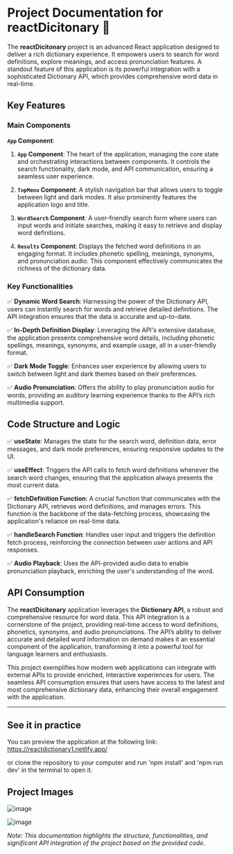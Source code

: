 # Project Documentation for reactDicitonary 📖

The **reactDicitonary** project is an advanced React application designed to deliver a rich dictionary experience. It empowers users to search for word definitions, explore meanings, and access pronunciation features. A standout feature of this application is its powerful integration with a sophisticated Dictionary API, which provides comprehensive word data in real-time.

## Key Features

### Main Components

**`App` Component**:

1. **`App` Component**: The heart of the application, managing the core state and orchestrating interactions between components. It controls the search functionality, dark mode, and API communication, ensuring a seamless user experience.

2. **`TopMenu` Component**: A stylish navigation bar that allows users to toggle between light and dark modes. It also prominently features the application logo and title.

3. **`WordSearch` Component**: A user-friendly search form where users can input words and initiate searches, making it easy to retrieve and display word definitions.

4. **`Results` Component**: Displays the fetched word definitions in an engaging format. It includes phonetic spelling, meanings, synonyms, and pronunciation audio. This component effectively communicates the richness of the dictionary data.

### Key Functionalities

✅  **Dynamic Word Search**: Harnessing the power of the Dictionary API, users can instantly search for words and retrieve detailed definitions. The API integration ensures that the data is accurate and up-to-date.

✅  **In-Depth Definition Display**: Leveraging the API's extensive database, the application presents comprehensive word details, including phonetic spellings, meanings, synonyms, and example usage, all in a user-friendly format.

✅  **Dark Mode Toggle**: Enhances user experience by allowing users to switch between light and dark themes based on their preferences.

✅  **Audio Pronunciation**: Offers the ability to play pronunciation audio for words, providing an auditory learning experience thanks to the API’s rich multimedia support.

## Code Structure and Logic

✅  **useState**: Manages the state for the search word, definition data, error messages, and dark mode preferences, ensuring responsive updates to the UI.

✅  **useEffect**: Triggers the API calls to fetch word definitions whenever the search word changes, ensuring that the application always presents the most current data.

✅  **fetchDefinition Function**: A crucial function that communicates with the Dictionary API, retrieves word definitions, and manages errors. This function is the backbone of the data-fetching process, showcasing the application's reliance on real-time data.

✅  **handleSearch Function**: Handles user input and triggers the definition fetch process, reinforcing the connection between user actions and API responses.

✅  **Audio Playback**: Uses the API-provided audio data to enable pronunciation playback, enriching the user's understanding of the word.

## API Consumption

The **reactDicitonary** application leverages the **Dictionary API**, a robust and comprehensive resource for word data. This API integration is a cornerstone of the project, providing real-time access to word definitions, phonetics, synonyms, and audio pronunciations. The API’s ability to deliver accurate and detailed word information on demand makes it an essential component of the application, transforming it into a powerful tool for language learners and enthusiasts.

This project exemplifies how modern web applications can integrate with external APIs to provide enriched, interactive experiences for users. The seamless API consumption ensures that users have access to the latest and most comprehensive dictionary data, enhancing their overall engagement with the application.

---

## See it in practice

You can preview the application at the following link: https://reactdictionary1.netlify.app/

or clone the repository to your computer and run 'npm install' and 'npm run dev' in the terminal to open it.

## Project Images

![image](https://github.com/user-attachments/assets/58cfa42b-1897-43ae-a679-5204ce00a0e2)

![image](https://github.com/user-attachments/assets/3573229d-19a2-48d7-80ba-1ffa4dbe353b)








*Note: This documentation highlights the structure, functionalities, and significant API integration of the project based on the provided code.*
